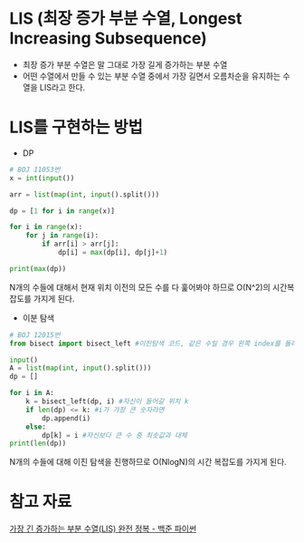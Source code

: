 # LIS (최장 증가 부분 수열, Longest Increasing Subsequence)

- 최장 증가 부분 수열은 말 그대로 가장 길게 증가하는 부분 수열
- 어떤 수열에서 만들 수 있는 부분 수열 중에서 가장 길면서 오름차순을 유지하는 수열을 LIS라고 한다.

# LIS를 구현하는 방법

- DP

```python
# BOJ 11053번
x = int(input())

arr = list(map(int, input().split()))

dp = [1 for i in range(x)]

for i in range(x):
    for j in range(i):
        if arr[i] > arr[j]:
            dp[i] = max(dp[i], dp[j]+1)

print(max(dp))
```

N개의 수들에 대해서 현재 위치 이전의 모든 수를 다 훑어봐야 하므로 O(N^2)의 시간복잡도를 가지게 된다.

- 이분 탐색

```python
# BOJ 12015번
from bisect import bisect_left #이진탐색 코드, 같은 수일 경우 왼쪽 index를 돌려준다

input()
A = list(map(int, input().split()))
dp = []

for i in A:
    k = bisect_left(dp, i) #자신이 들어갈 위치 k
    if len(dp) <= k: #i가 가장 큰 숫자라면
        dp.append(i)
    else:
        dp[k] = i #자신보다 큰 수 중 최솟값과 대체
print(len(dp))
```

N개의 수들에 대해 이진 탐색을 진행하므로 O(NlogN)의 시간 복잡도를 가지게 된다.

# 참고 자료

[가장 긴 증가하는 부분 수열(LIS) 완전 정복 - 백준 파이썬](https://seohyun0120.tistory.com/entry/%EA%B0%80%EC%9E%A5-%EA%B8%B4-%EC%A6%9D%EA%B0%80%ED%95%98%EB%8A%94-%EB%B6%80%EB%B6%84-%EC%88%98%EC%97%B4LIS-%EC%99%84%EC%A0%84-%EC%A0%95%EB%B3%B5-%EB%B0%B1%EC%A4%80-%ED%8C%8C%EC%9D%B4%EC%8D%AC)
